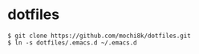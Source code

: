 # dotfiles
```
$ git clone https://github.com/mochi8k/dotfiles.git
$ ln -s dotfiles/.emacs.d ~/.emacs.d
```
